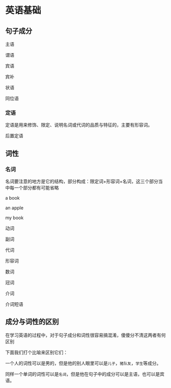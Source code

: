 # 英语基础

## 句子成分

主语

谓语

宾语

宾补

状语

同位语

### 定语

定语是用来修饰、限定、说明名词或代词的品质与特征的，主要有形容词。



后置定语



## 词性

### 名词

名词要注意的地方是它的结构，部分构成：限定词+形容词+名词，这三个部分当中每一个部分都有可能省略

a book

an apple 

my book

动词

副词

代词

形容词

数词

冠词

介词

介词短语



## 成分与词性的区别

在学习英语的过程中，对于句子成分和词性很容易搞混淆，傻傻分不清这两者有何区别

下面我们打个比喻来区别它们：

一个人的词性可以是男的，但是他的别人眼里可以是`儿子`，`猪队友`，`学生`等成分。

同样一个单词的词性可以是`名词`，但是他在句子中的成分可以是主语，也可以是宾语。

